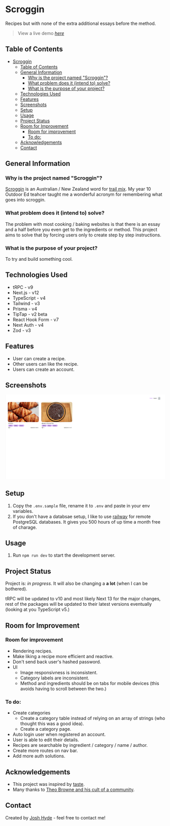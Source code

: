# Scroggin

Recipes but with none of the extra additional essays before the method.

> View a live demo [_here_](https://scroggin.au)

## Table of Contents

- [Scroggin](#scroggin)
  - [Table of Contents](#table-of-contents)
  - [General Information](#general-information)
    - [Why is the project named "Scroggin"?](#why-is-the-project-named-scroggin)
    - [What problem does it (intend to) solve?](#what-problem-does-it-intend-to-solve)
    - [What is the purpose of your project?](#what-is-the-purpose-of-your-project)
  - [Technologies Used](#technologies-used)
  - [Features](#features)
  - [Screenshots](#screenshots)
  - [Setup](#setup)
  - [Usage](#usage)
  - [Project Status](#project-status)
  - [Room for Improvement](#room-for-improvement)
    - [Room for improvement](#room-for-improvement-1)
    - [To do:](#to-do)
  - [Acknowledgements](#acknowledgements)
  - [Contact](#contact)

## General Information

### Why is the project named "Scroggin"?

[Scroggin](https://en.wiktionary.org/wiki/scroggin) is an Australian / New Zealand word for [trail mix](https://en.wiktionary.org/wiki/trail_mix). My year 10 Outdoor Ed teahcer taught me a wonderful acronym for remembering what goes into scroggin.

### What problem does it (intend to) solve?

The problem with most cooking / baking websites is that there is an essay and a half before you even get to the ingredients or method. This project aims to solve that by forcing users only to create step by step instructions.

### What is the purpose of your project?

To try and build something cool.

## Technologies Used

- tRPC - v9
- Next.js - v12
- TypeScript - v4
- Tailwind - v3
- Prisma - v4
- TipTap - v2 beta
- React Hook Form - v7
- Next Auth - v4
- Zod - v3

## Features

- User can create a recipe.
- Other users can like the recipe.
- Users can create an account.

## Screenshots

![Home Page](public/preview.png)

## Setup

1. Copy the `.env.sample` file, rename it to `.env` and paste in your env variables.
2. If you don't have a databsae setup, I like to use [railway](https://railway.app/) for remote PostgreSQL databases. It gives you 500 hours of up time a month free of charage.

## Usage

1. Run `npm run dev` to start the development server.

## Project Status

Project is: _in progress_. It will also be changing a **a lot** (when I can be bothered).

tRPC will be updated to v10 and most likely Next 13 for the major changes, rest of the packages will be updated to their latest versions eventually (looking at you TypeScript v5.)

## Room for Improvement

### Room for improvement

- Rendering recipes.
- Make liking a recipe more efficient and reactive.
- Don't send back user's hashed password.
- UI
  - Image responsivness is inconsistent.
  - Category labels are inconsistent.
  - Method and ingredients should be on tabs for mobile devices (this avoids having to scroll between the two.)

### To do:

- Create categories
  - Create a category table instead of relying on an array of strings (who thought this was a good idea).
  - Create a category page.
- Auto login user when registered an account.
- User is able to edit their details.
- Recipes are searchable by ingredient / category / name / author.
- Create more routes on nav bar.
- Add more auth solutions.

## Acknowledgements

- This project was inspired by [taste](https://www.taste.com.au).
- Many thanks to [Theo Browne and his cult of a community](https://t3.gg/links).

## Contact

Created by [Josh Hyde](https://joshhyde.me/) - feel free to contact me!
